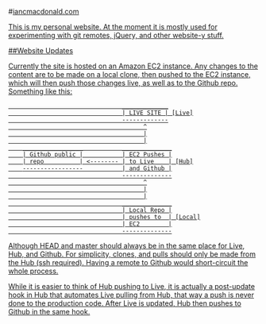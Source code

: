 #<a href="http://iancmacdonald.com" target="">iancmacdonald.com</link>

This is my personal website. At the moment it is mostly used for experimenting with git remotes, jQuery, and other website-y stuff.

##Website Updates

Currently the site is hosted on an Amazon EC2 instance. Any changes to the content are to be made on a local clone, then pushed to the EC2 instance, which will then push those changes live, as well as to the Github repo. Something like this:

```console
                                _____________
                                | LIVE SITE | [Live]
                                -------------
                                      ^
                                      |
                                      |
    _________________           ______________
    | Github public |           | EC2 Pushes |
    | repo          | <-------- | to Live    | [Hub]
    -----------------           | and Github |
                                --------------
                                      ^
                                      |
                                      |
                                ______________
                                | Local Repo |
                                | pushes to  | [Local]
                                | EC2        |
                                --------------
```

Although HEAD and master should always be in the same place for Live, Hub, and Github. For simplicity, clones, and pulls should only be made from the Hub (ssh required). Having a remote to Github would short-circuit the whole process.

While it is easier to think of Hub pushing to Live, it is actually a post-update hook in Hub that automates Live pulling from Hub, that way a push is never done to the production code. After Live is updated, Hub then pushes to Github in the same hook.
